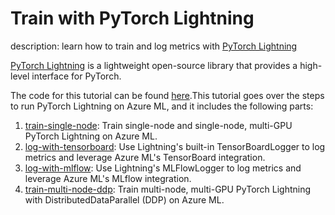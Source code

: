 # Train with PyTorch Lightning

description: learn how to train and log metrics with [PyTorch Lightning](https://github.com/PyTorchLightning/pytorch-lightning)

[PyTorch Lightning](https://github.com/PyTorchLightning/pytorch-lightning) is a lightweight open-source library that provides a high-level interface for PyTorch.

The code for this tutorial can be found [here](../../code/train/pytorch-lightning).This tutorial goes over the steps to run PyTorch Lightning on Azure ML, and it includes the following parts:

1. [train-single-node](1.train-single-node.ipynb): Train single-node and single-node, multi-GPU PyTorch Lightning on Azure ML.
2. [log-with-tensorboard](2.log-with-tensorboard.ipynb): Use Lightning's built-in TensorBoardLogger to log metrics and leverage Azure ML's TensorBoard integration.
3. [log-with-mlflow](3.log-with-mlflow.ipynb): Use Lightning's MLFlowLogger to log metrics and leverage Azure ML's MLflow integration.
4. [train-multi-node-ddp](4.train-multi-node-ddp.ipynb): Train multi-node, multi-GPU PyTorch Lightning with DistributedDataParallel (DDP) on Azure ML.
